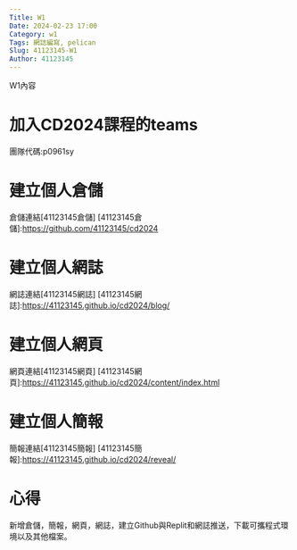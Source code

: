 ```yaml
---
Title: W1
Date: 2024-02-23 17:00
Category: w1
Tags: 網誌編寫, pelican
Slug: 41123145-W1
Author: 41123145
---
```


W1內容

<!-- PELICAN_END_SUMMARY -->

# 加入CD2024課程的teams
團隊代碼:p0961sy
# 建立個人倉儲
倉儲連結[41123145倉儲]
[41123145倉儲]:https://github.com/41123145/cd2024
# 建立個人網誌
網誌連結[41123145網誌]
[41123145網誌]:https://41123145.github.io/cd2024/blog/
# 建立個人網頁
網頁連結[41123145網頁]
[41123145網頁]:https://41123145.github.io/cd2024/content/index.html
# 建立個人簡報
簡報連結[41123145簡報]
[41123145簡報]:https://41123145.github.io/cd2024/reveal/
# 心得
新增倉儲，簡報，網頁，網誌，建立Github與Replit和網誌推送，下載可攜程式環境以及其他檔案。